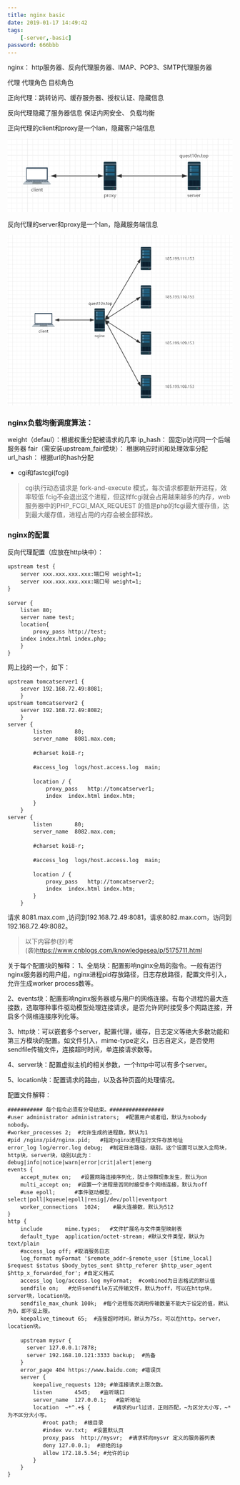 ```yaml
---
title: nginx basic
date: 2019-01-17 14:49:42
tags:
	[-server,-basic]
password: 666bbb
---
```




nginx： http服务器、反向代理服务器、IMAP、POP3、SMTP代理服务器

代理 代理角色 目标角色

正向代理：跳转访问、缓存服务器、授权认证、隐藏信息

反向代理隐藏了服务器信息 保证内网安全、 负载均衡



正向代理的client和proxy是一个lan，隐藏客户端信息

![1547709051018](nginx-basic/1547709051018.png)

反向代理的server和proxy是一个lan，隐藏服务端信息

![1547709668865](nginx-basic/1547709668865.png)



### nginx负载均衡调度算法：

weight（defaul）：根据权重分配被请求的几率
ip_hash： 固定ip访问同一个后端服务器
fair（需安装upstream_fair模块）： 根据响应时间和处理效率分配
url_hash： 根据url的hash分配



- cgi和fastcgi(fcgi)
> cgi执行动态请求是 fork-and-execute 模式，每次请求都要新开进程，效率较低
> fcig不会退出这个进程，但这样fcgi就会占用越来越多的内存，web服务器中的PHP_FCGI_MAX_REQUEST 的值是php的fcgi最大缓存值，达到最大缓存值，进程占用的内存会被全部释放。

### nginx的配置

反向代理配置（应放在http块中）：
```
upstream test {
	server xxx.xxx.xxx.xxx:端口号 weight=1;
	server xxx.xxx.xxx.xxx:端口号 weight=1;
}

server {
	listen 80;
	server name test;
	location{
		proxy_pass http://test;
	index index.html index.php; 
	}
}
```

网上找的一个，如下：
```
upstream tomcatserver1 {  
    server 192.168.72.49:8081;  
    }  
upstream tomcatserver2 {  
    server 192.168.72.49:8082;  
    }  
server {  
        listen       80;  
        server_name  8081.max.com;  
  
        #charset koi8-r;  
  
        #access_log  logs/host.access.log  main;  
  
        location / {  
            proxy_pass   http://tomcatserver1;  
            index  index.html index.htm;  
        }       
    }  
server {  
        listen       80;  
        server_name  8082.max.com;  
  
        #charset koi8-r;  
  
        #access_log  logs/host.access.log  main;  
  
        location / {  
            proxy_pass   http://tomcatserver2;  
            index  index.html index.htm;  
        }          
    }  
```
请求 8081.max.com ,访问到192.168.72.49:8081，请求8082.max.com，访问到192.168.72.49:8082。



> 以下内容参(抄)考(袭)https://www.cnblogs.com/knowledgesea/p/5175711.html

关于每个配置块的解释：
1、全局块：配置影响nginx全局的指令。一般有运行nginx服务器的用户组，nginx进程pid存放路径，日志存放路径，配置文件引入，允许生成worker process数等。

2、events块：配置影响nginx服务器或与用户的网络连接。有每个进程的最大连接数，选取哪种事件驱动模型处理连接请求，是否允许同时接受多个网路连接，开启多个网络连接序列化等。

3、http块：可以嵌套多个server，配置代理，缓存，日志定义等绝大多数功能和第三方模块的配置。如文件引入，mime-type定义，日志自定义，是否使用sendfile传输文件，连接超时时间，单连接请求数等。

4、server块：配置虚拟主机的相关参数，一个http中可以有多个server。

5、location块：配置请求的路由，以及各种页面的处理情况。

配置文件解释：
```
########### 每个指令必须有分号结束。#################
#user administrator administrators;  #配置用户或者组，默认为nobody nobody。
#worker_processes 2;  #允许生成的进程数，默认为1
#pid /nginx/pid/nginx.pid;   #指定nginx进程运行文件存放地址
error_log log/error.log debug;  #制定日志路径，级别。这个设置可以放入全局块，http块，server块，级别以此为：debug|info|notice|warn|error|crit|alert|emerg
events {
    accept_mutex on;   #设置网路连接序列化，防止惊群现象发生，默认为on
    multi_accept on;  #设置一个进程是否同时接受多个网络连接，默认为off
    #use epoll;      #事件驱动模型，select|poll|kqueue|epoll|resig|/dev/poll|eventport
    worker_connections  1024;    #最大连接数，默认为512
}
http {
    include       mime.types;   #文件扩展名与文件类型映射表
    default_type  application/octet-stream; #默认文件类型，默认为text/plain
    #access_log off; #取消服务日志    
    log_format myFormat '$remote_addr–$remote_user [$time_local] $request $status $body_bytes_sent $http_referer $http_user_agent $http_x_forwarded_for'; #自定义格式
    access_log log/access.log myFormat;  #combined为日志格式的默认值
    sendfile on;   #允许sendfile方式传输文件，默认为off，可以在http块，server块，location块。
    sendfile_max_chunk 100k;  #每个进程每次调用传输数量不能大于设定的值，默认为0，即不设上限。
    keepalive_timeout 65;  #连接超时时间，默认为75s，可以在http，server，location块。

    upstream mysvr {   
      server 127.0.0.1:7878;
      server 192.168.10.121:3333 backup;  #热备
    }
    error_page 404 https://www.baidu.com; #错误页
    server {
        keepalive_requests 120; #单连接请求上限次数。
        listen       4545;   #监听端口
        server_name  127.0.0.1;   #监听地址       
        location  ~*^.+$ {       #请求的url过滤，正则匹配，~为区分大小写，~*为不区分大小写。
           #root path;  #根目录
           #index vv.txt;  #设置默认页
           proxy_pass  http://mysvr;  #请求转向mysvr 定义的服务器列表
           deny 127.0.0.1;  #拒绝的ip
           allow 172.18.5.54; #允许的ip           
        } 
    }
} 
```